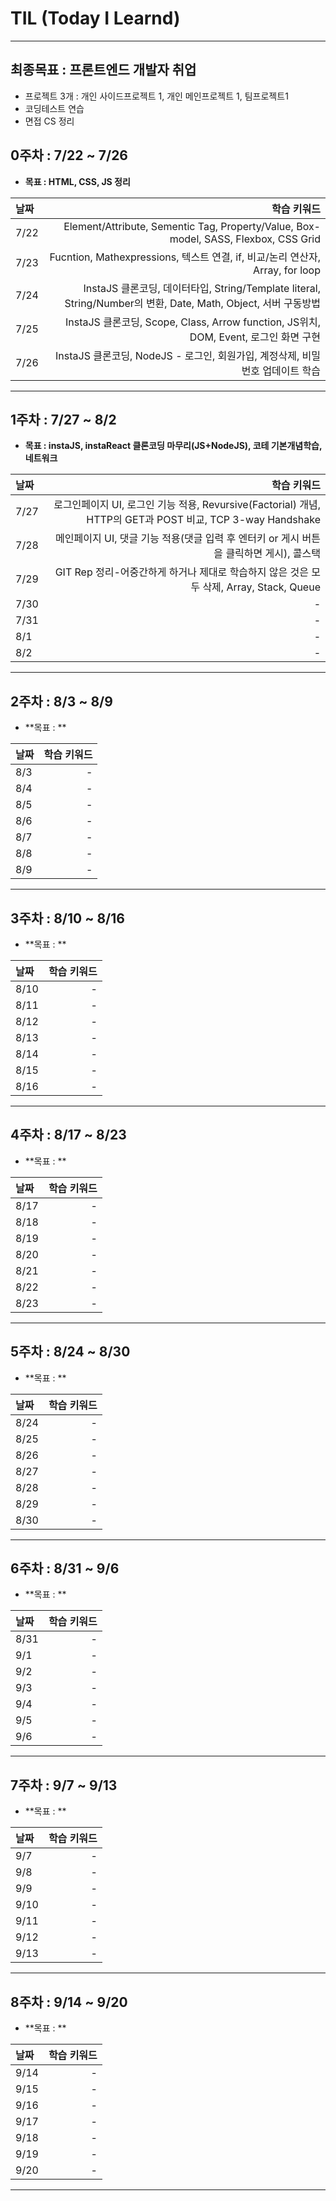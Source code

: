 # TIL (Today I Learnd)

---

## 최종목표 : 프론트엔드 개발자 취업

- 프로젝트 3개 : 개인 사이드프로젝트 1, 개인 메인프로젝트 1, 팀프로젝트1
- 코딩테스트 연습
- 면접 CS 정리

## 0주차 : 7/22 ~ 7/26

- **목표 : HTML, CSS, JS 정리**

| 날짜 |                                                                                                    학습 키워드 |
| :--- | -------------------------------------------------------------------------------------------------------------: |
| 7/22 |                            Element/Attribute, Sementic Tag, Property/Value, Box-model, SASS, Flexbox, CSS Grid |
| 7/23 |                                  Fucntion, Mathexpressions, 텍스트 연결, if, 비교/논리 연산자, Array, for loop |
| 7/24 | InstaJS 클론코딩, 데이터타입, String/Template literal, String/Number의 변환, Date, Math, Object, 서버 구동방법 |
| 7/25 |                           InstaJS 클론코딩, Scope, Class, Arrow function, JS위치, DOM, Event, 로그인 화면 구현 |
| 7/26 |                                  InstaJS 클론코딩, NodeJS - 로그인, 회원가입, 계정삭제, 비밀번호 업데이트 학습 |

---

## 1주차 : 7/27 ~ 8/2

- **목표 : instaJS, instaReact 클론코딩 마무리(JS+NodeJS), 코테 기본개념학습, 네트워크**

| 날짜 |                                                                                               학습 키워드 |
| :--- | --------------------------------------------------------------------------------------------------------: |
| 7/27 | 로그인페이지 UI, 로그인 기능 적용, Revursive(Factorial) 개념, HTTP의 GET과 POST 비교, TCP 3-way Handshake |
| 7/28 |                   메인페이지 UI, 댓글 기능 적용(댓글 입력 후 엔터키 or 게시 버튼을 클릭하면 게시), 콜스택 |
| 7/29 |                   GIT Rep 정리-어중간하게 하거나 제대로 학습하지 않은 것은 모두 삭제, Array, Stack, Queue |
| 7/30 |                                                                                                         - |
| 7/31 |                                                                                                         - |
| 8/1  |                                                                                                         - |
| 8/2  |                                                                                                         - |

---

## 2주차 : 8/3 ~ 8/9

- **목표 : **

| 날짜 | 학습 키워드 |
| :--- | ----------: |
| 8/3  |           - |
| 8/4  |           - |
| 8/5  |           - |
| 8/6  |           - |
| 8/7  |           - |
| 8/8  |           - |
| 8/9  |           - |

---

## 3주차 : 8/10 ~ 8/16

- **목표 : **

| 날짜 | 학습 키워드 |
| :--- | ----------: |
| 8/10 |           - |
| 8/11 |           - |
| 8/12 |           - |
| 8/13 |           - |
| 8/14 |           - |
| 8/15 |           - |
| 8/16 |           - |

---

## 4주차 : 8/17 ~ 8/23

- **목표 : **

| 날짜 | 학습 키워드 |
| :--- | ----------: |
| 8/17 |           - |
| 8/18 |           - |
| 8/19 |           - |
| 8/20 |           - |
| 8/21 |           - |
| 8/22 |           - |
| 8/23 |           - |

---

## 5주차 : 8/24 ~ 8/30

- **목표 : **

| 날짜 | 학습 키워드 |
| :--- | ----------: |
| 8/24 |           - |
| 8/25 |           - |
| 8/26 |           - |
| 8/27 |           - |
| 8/28 |           - |
| 8/29 |           - |
| 8/30 |           - |

---

## 6주차 : 8/31 ~ 9/6

- **목표 : **

| 날짜 | 학습 키워드 |
| :--- | ----------: |
| 8/31 |           - |
| 9/1  |           - |
| 9/2  |           - |
| 9/3  |           - |
| 9/4  |           - |
| 9/5  |           - |
| 9/6  |           - |

---

## 7주차 : 9/7 ~ 9/13

- **목표 : **

| 날짜 | 학습 키워드 |
| :--- | ----------: |
| 9/7  |           - |
| 9/8  |           - |
| 9/9  |           - |
| 9/10 |           - |
| 9/11 |           - |
| 9/12 |           - |
| 9/13 |           - |

---

## 8주차 : 9/14 ~ 9/20

- **목표 : **

| 날짜 | 학습 키워드 |
| :--- | ----------: |
| 9/14 |           - |
| 9/15 |           - |
| 9/16 |           - |
| 9/17 |           - |
| 9/18 |           - |
| 9/19 |           - |
| 9/20 |           - |

---
